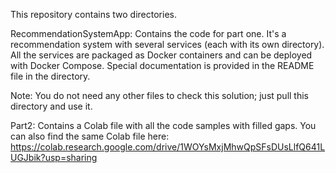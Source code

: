 This repository contains two directories.

RecommendationSystemApp: Contains the code for part one. It's a recommendation system with several services (each with its own directory). All the services are packaged as Docker containers and can be deployed with Docker Compose. Special documentation is provided in the README file in the directory.

Note: You do not need any other files to check this solution; just pull this directory and use it.

Part2: Contains a Colab file with all the code samples with filled gaps. You can also find the same Colab file here:
https://colab.research.google.com/drive/1WOYsMxjMhwQpSFsDUsLlfQ641LUGJbik?usp=sharing

